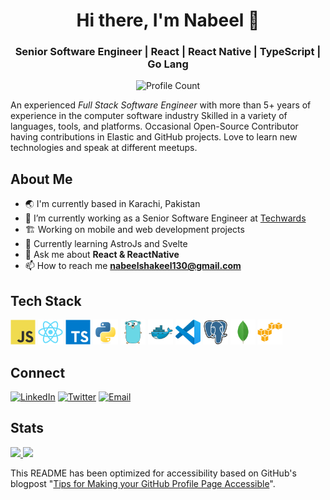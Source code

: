 <!-- INTRODUCTION -->
<h1 align="center">Hi there, I'm Nabeel 👋</h1>
<h3 align="center">Senior Software Engineer | React | React Native | TypeScript | Go Lang</h3>

<!-- PROFILE BADGES -->
<div align="center">

![Profile Count](https://komarev.com/ghpvc/?username=nabeel-shakeel&color=0e75b6&style=flat)

</div>

An experienced _Full Stack Software Engineer_ with more than 5+ years of experience in the computer software industry Skilled in a variety of languages, tools, and platforms. Occasional Open-Source Contributor having contributions in Elastic and GitHub projects. Love to learn new technologies and speak at different meetups.

<!-- ABOUT ME -->
## About Me

- 🌏 I'm currently based in Karachi, Pakistan
- 🔭 I’m currently working as a Senior Software Engineer at <a href="https://techwards.co" target="blank">Techwards</a>
- 🏗️ Working on mobile and web development projects
- 🌱 Currently learning AstroJs and Svelte
- 💬 Ask me about **React & ReactNative**
- 📫 How to reach me **<nabeelshakeel130@gmail.com>**

<!-- EXPERTISE -->
## Tech Stack

<div>
    <img src="https://raw.githubusercontent.com/devicons/devicon/master/icons/javascript/javascript-original.svg" alt="javascript" width="40" height="40"/>
    <img src="https://raw.githubusercontent.com/devicons/devicon/master/icons/react/react-original.svg" alt="react" width="40" height="40"/>
    <img src="https://raw.githubusercontent.com/devicons/devicon/master/icons/typescript/typescript-original.svg" alt="typescript" width="40" height="40"/>
    <img src="https://raw.githubusercontent.com/devicons/devicon/master/icons/python/python-original.svg" alt="python" width="40" height="40"/>
    <img src="https://raw.githubusercontent.com/devicons/devicon/master/icons/go/go-original.svg" alt="go" width="40" height="40"/>
    <img src="https://raw.githubusercontent.com/devicons/devicon/master/icons/docker/docker-original.svg" alt="docker" width="40" height="40"/>
    <img src="https://raw.githubusercontent.com/devicons/devicon/master/icons/vscode/vscode-original.svg" alt="vscode" width="40" height="40"/>
    <img src="https://raw.githubusercontent.com/devicons/devicon/master/icons/postgresql/postgresql-original.svg" alt="postgresql" width="40" height="40"/>
    <img src="https://raw.githubusercontent.com/devicons/devicon/master/icons/mongodb/mongodb-original.svg" alt="mongodb" width="40" height="40"/>
    <img src="https://raw.githubusercontent.com/devicons/devicon/master/icons/amazonwebservices/amazonwebservices-original.svg" alt="aws" width="40" height="40"/>
</div>

<!-- PLATFORMS -->
## Connect

[![LinkedIn](https://img.shields.io/badge/LinkedIn-0077B5?style=for-the-badge&logo=linkedin&logoColor=white)](https://www.linkedin.com/in/nabeel-shakeel-130/)
[![Twitter](https://img.shields.io/badge/Twitter-1DA1F2?style=for-the-badge&logo=twitter&logoColor=white)](https://twitter.com/nabeel_shakeel8)
[![Email](https://img.shields.io/badge/Gmail-D14836?style=for-the-badge&logo=gmail&logoColor=white)](mailto:nabeelshakeel130@gmail.com)

<!-- GITHUB STATS -->
## Stats

<a href="https://github.com/nabeel-shakeel">
<img height="160em" src="https://github-readme-stats.vercel.app/api?username=nabeel-shakeel&show_icons=true&theme=vue-dark" />
<img height="160em" src="https://github-readme-stats.vercel.app/api/top-langs/?username=nabeel-shakeel&theme=vue-dark&layout=compact" />
</a>

This README has been optimized for accessibility based on GitHub's blogpost "[Tips for Making your GitHub Profile Page Accessible](https://github.blog/2023-10-26-5-tips-for-making-your-github-profile-page-accessible)".
